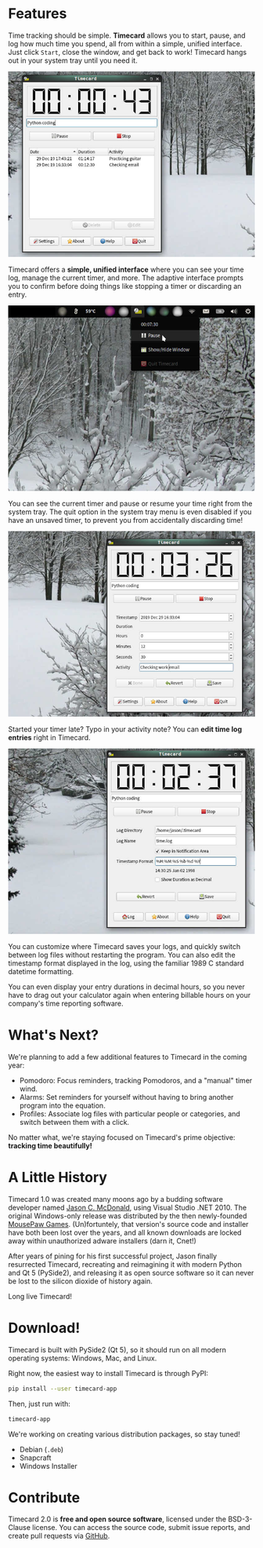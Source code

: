 # Features

Time tracking should be simple. **Timecard** allows you to start, pause, and
log how much time you spend, all from within a simple, unified interface.
Just click `Start`, close the window, and get back to work! Timecard hangs
out in your system tray until you need it.

![Screenshot: Time log](img/log.jpg)

Timecard offers a **simple, unified interface** where you can see your time
log, manage the current timer, and more. The adaptive interface prompts you to
confirm before doing things like stopping a timer or discarding an entry.

![Screenshot: Menu in system tray](img/systemtray.jpg)

You can see the current timer and pause or resume your time right from the
system tray. The quit option in the system tray menu is even disabled if you
have an unsaved timer, to prevent you from accidentally discarding time!

![Screenshot: Editing time log entry](img/edit.jpg)

Started your timer late? Typo in your activity note? You can **edit time log
entries** right in Timecard.

![Screenshot: Editing settings](img/settings.jpg)

You can customize where Timecard saves your logs, and quickly switch between
log files without restarting the program. You can also edit the timestamp
format displayed in the log, using the familiar 1989 C standard datetime
formatting.

You can even display your entry durations in decimal
hours, so you never have to drag out your calculator again when entering
billable hours on your company's time reporting software.

# What's Next?

We're planning to add a few additional features to Timecard in the coming year:

* Pomodoro: Focus reminders, tracking Pomodoros, and a "manual" timer wind.
* Alarms: Set reminders for yourself without having to bring another program
into the equation.
* Profiles: Associate log files with particular people or categories, and
switch between them with a click.

No matter what, we're staying focused on Timecard's prime objective:
**tracking time beautifully!**

# A Little History

Timecard 1.0 was created many moons ago by a budding software developer
named [Jason C. McDonald](https://indeliblebluepen.com), using Visual
Studio .NET 2010. The original Windows-only release was distributed by
the then newly-founded [MousePaw Games](https://mousepawmedia.com).
(Un)fortuntely, that version's source code and installer have both been
lost over the years, and all known downloads are locked away within
unauthorized adware installers (darn it, Cnet!)

After years of pining for his first successful project, Jason finally
resurrected Timecard, recreating and reimagining it
with modern Python and Qt 5 (PySide2), and releasing it as open source
software so it can never be lost to the silicon dioxide of history again.

Long live Timecard!

# Download!

Timecard is built with PySide2 (Qt 5), so it should run on all modern operating
systems: Windows, Mac, and Linux.

Right now, the easiest way to install Timecard is through PyPI:

```bash
pip install --user timecard-app
```

Then, just run with:

```bash
timecard-app
```

We're working on creating various distribution packages, so stay tuned!

* Debian (`.deb`)
* Snapcraft
* Windows Installer

# Contribute

Timecard 2.0 is **free and open source software**, licensed under the
BSD-3-Clause license. You can access the source code, submit issue reports,
and create pull requests via [GitHub](https://github.com/codemouse92/timecard).
